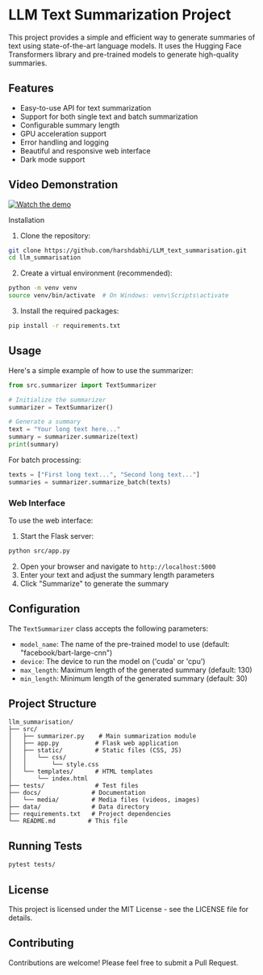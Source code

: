 # LLM Text Summarization Project

This project provides a simple and efficient way to generate summaries of text using state-of-the-art language models. It uses the Hugging Face Transformers library and pre-trained models to generate high-quality summaries.

## Features

- Easy-to-use API for text summarization
- Support for both single text and batch summarization
- Configurable summary length
- GPU acceleration support
- Error handling and logging
- Beautiful and responsive web interface
- Dark mode support

## Video Demonstration

[![Watch the demo](https://img.youtube.com/vi/cL311AoBrDs/0.jpg)](https://youtu.be/cL311AoBrDs)

Installation

1. Clone the repository:

```bash
git clone https://github.com/harshdabhi/LLM_text_summarisation.git
cd llm_summarisation
```

2. Create a virtual environment (recommended):

```bash
python -m venv venv
source venv/bin/activate  # On Windows: venv\Scripts\activate
```

3. Install the required packages:

```bash
pip install -r requirements.txt
```

## Usage

Here's a simple example of how to use the summarizer:

```python
from src.summarizer import TextSummarizer

# Initialize the summarizer
summarizer = TextSummarizer()

# Generate a summary
text = "Your long text here..."
summary = summarizer.summarize(text)
print(summary)
```

For batch processing:

```python
texts = ["First long text...", "Second long text..."]
summaries = summarizer.summarize_batch(texts)
```

### Web Interface

To use the web interface:

1. Start the Flask server:

```bash
python src/app.py
```

2. Open your browser and navigate to `http://localhost:5000`
3. Enter your text and adjust the summary length parameters
4. Click "Summarize" to generate the summary

## Configuration

The `TextSummarizer` class accepts the following parameters:

- `model_name`: The name of the pre-trained model to use (default: "facebook/bart-large-cnn")
- `device`: The device to run the model on ('cuda' or 'cpu')
- `max_length`: Maximum length of the generated summary (default: 130)
- `min_length`: Minimum length of the generated summary (default: 30)

## Project Structure

```
llm_summarisation/
├── src/
│   ├── summarizer.py    # Main summarization module
│   ├── app.py          # Flask web application
│   ├── static/         # Static files (CSS, JS)
│   │   └── css/
│   │       └── style.css
│   └── templates/      # HTML templates
│       └── index.html
├── tests/              # Test files
├── docs/              # Documentation
│   └── media/         # Media files (videos, images)
├── data/              # Data directory
├── requirements.txt   # Project dependencies
└── README.md         # This file
```

## Running Tests

```bash
pytest tests/
```

## License

This project is licensed under the MIT License - see the LICENSE file for details.

## Contributing

Contributions are welcome! Please feel free to submit a Pull Request.
